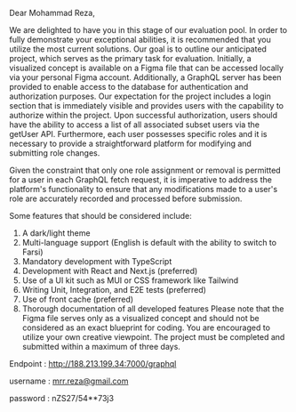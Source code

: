 Dear Mohammad Reza,

We are delighted to have you in this stage of our evaluation pool. In order to fully demonstrate your exceptional abilities, it is recommended that you utilize the most current solutions. Our goal is to outline our anticipated project, which serves as the primary task for evaluation.
Initially, a visualized concept is available on a Figma file that can be accessed locally via your personal Figma account. Additionally, a GraphQL server has been provided to enable access to the database for authentication and authorization purposes.
Our expectation for the project includes a login section that is immediately visible and provides users with the capability to authorize within the project. Upon successful authorization, users should have the ability to access a list of all associated subset users via the getUser API. Furthermore, each user possesses specific roles and it is necessary to provide a straightforward platform for modifying and submitting role changes.

Given the constraint that only one role assignment or removal is permitted for a user in each GraphQL fetch request, it is imperative to address the platform's functionality to ensure that any modifications made to a user's role are accurately recorded and processed before submission.

Some features that should be considered include:
1.	A dark/light theme
2.	Multi-language support (English is default with the ability to switch to Farsi)
3.	Mandatory development with TypeScript
4.	Development with React and Next.js (preferred)
5.	Use of a UI kit such as MUI or CSS framework like Tailwind
6.	Writing Unit, Integration, and E2E tests (preferred)
7.	Use of front cache (preferred)
8.	Thorough documentation of all developed features
Please note that the Figma file serves only as a visualized concept and should not be considered as an exact blueprint for coding. You are encouraged to utilize your own creative viewpoint. The project must be completed and submitted within a maximum of three days.

Endpoint : http://188.213.199.34:7000/graphql

username : mrr.reza@gmail.com

password : nZS27/54**73j3
